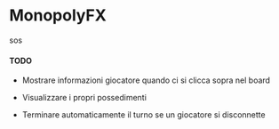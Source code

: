# MonopolyFX

sos

#### TODO

- Mostrare informazioni giocatore quando ci si clicca sopra nel board
- Visualizzare i propri possedimenti


- Terminare automaticamente il turno se un giocatore si disconnette

